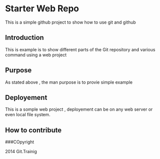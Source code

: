 # Starter Web Repo

This is a simple github project to show how to use git and github
## Introduction
This is example is to show different parts of the Git repository and various command using a web project 
## Purpose

As stated above , the man purpose is to provie simple example

## Deployement
This is a somple web project , deployement can be on any web server or even local file system.


## How to contribute

###COpyright 

2014 Git.Trainig